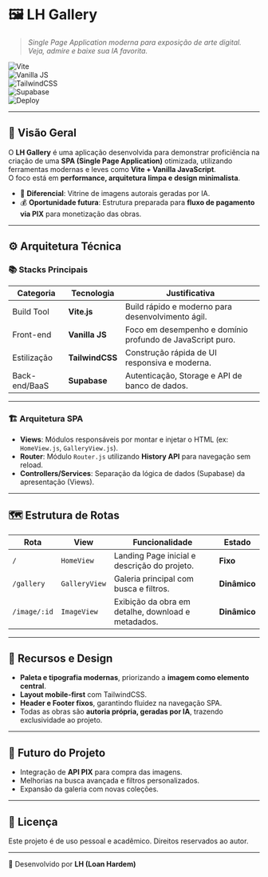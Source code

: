 # 🖼️ LH Gallery

> _Single Page Application moderna para exposição de arte digital. Veja, admire e baixe sua IA favorita._

![Vite](https://img.shields.io/badge/Vite-646CFF?logo=vite&logoColor=white)  
![Vanilla JS](https://img.shields.io/badge/Vanilla%20JS-F7DF1E?logo=javascript&logoColor=black)  
![TailwindCSS](https://img.shields.io/badge/TailwindCSS-06B6D4?logo=tailwindcss&logoColor=white)  
![Supabase](https://img.shields.io/badge/Supabase-3ECF8E?logo=supabase&logoColor=white)  
![Deploy](https://img.shields.io/badge/Deploy-Vercel-black?logo=vercel)

---

## 📌 Visão Geral

O **LH Gallery** é uma aplicação desenvolvida para demonstrar proficiência na criação de uma **SPA (Single Page Application)** otimizada, utilizando ferramentas modernas e leves como **Vite + Vanilla JavaScript**.  
O foco está em **performance, arquitetura limpa e design minimalista**.

- 🎨 **Diferencial**: Vitrine de imagens autorais geradas por IA.
- 💰 **Oportunidade futura**: Estrutura preparada para **fluxo de pagamento via PIX** para monetização das obras.

---

## ⚙️ Arquitetura Técnica

### 📚 Stacks Principais

| Categoria     | Tecnologia      | Justificativa                                             |
| ------------- | --------------- | --------------------------------------------------------- |
| Build Tool    | **Vite.js**     | Build rápido e moderno para desenvolvimento ágil.         |
| Front-end     | **Vanilla JS**  | Foco em desempenho e domínio profundo de JavaScript puro. |
| Estilização   | **TailwindCSS** | Construção rápida de UI responsiva e moderna.             |
| Back-end/BaaS | **Supabase**    | Autenticação, Storage e API de banco de dados.            |

---

### 🏗️ Arquitetura SPA

- **Views**: Módulos responsáveis por montar e injetar o HTML (ex: `HomeView.js`, `GalleryView.js`).
- **Router**: Módulo `Router.js` utilizando **History API** para navegação sem reload.
- **Controllers/Services**: Separação da lógica de dados (Supabase) da apresentação (Views).

---

## 🗺️ Estrutura de Rotas

| Rota         | View          | Funcionalidade                                     | Estado       |
| ------------ | ------------- | -------------------------------------------------- | ------------ |
| `/`          | `HomeView`    | Landing Page inicial e descrição do projeto.       | **Fixo**     |
| `/gallery`   | `GalleryView` | Galeria principal com busca e filtros.             | **Dinâmico** |
| `/image/:id` | `ImageView`   | Exibição da obra em detalhe, download e metadados. | **Dinâmico** |

---

## 🎨 Recursos e Design

- **Paleta e tipografia modernas**, priorizando a **imagem como elemento central**.
- **Layout mobile-first** com TailwindCSS.
- **Header e Footer fixos**, garantindo fluidez na navegação SPA.
- Todas as obras são **autoria própria, geradas por IA**, trazendo exclusividade ao projeto.

---

## 🚀 Futuro do Projeto

- Integração de **API PIX** para compra das imagens.
- Melhorias na busca avançada e filtros personalizados.
- Expansão da galeria com novas coleções.

---

## 📄 Licença

Este projeto é de uso pessoal e acadêmico. Direitos reservados ao autor.

---

👤 Desenvolvido por **LH (Loan Hardem)**
